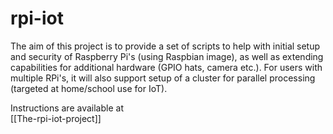 # rpi-iot
The aim of this project is to provide a set of scripts to help with initial setup and security of Raspberry Pi's (using Raspbian image), as well as extending capabilities for additional hardware (GPIO hats, camera etc.). For users with multiple RPi's, it will also support setup of a cluster for parallel processing (targeted at home/school use for IoT).

Instructions are available at  
[[The-rpi-iot-project]]
